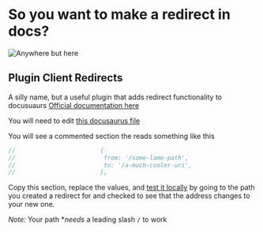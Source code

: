 # So you want to make a redirect in docs?

![Anywhere but here](https://camo.githubusercontent.com/098cc23055cd8e4409de6f4c91b1fea522a1aefc7986bfda9cc2055c029a2d3b/68747470733a2f2f6661726d352e737461746963666c69636b722e636f6d2f343133312f353036343836333337355f663636613038303034335f622e6a7067)

## Plugin Client Redirects
A silly name, but a useful plugin that adds redirect functionality to docusuaurs
[Official documentation here](https://docusaurus.io/docs/api/plugins/@docusaurus/plugin-client-redirects)

You will need to edit [this docusaurus file](https://github.com/airbytehq/airbyte/blob/master/docusaurus/docusaurus.config.js#L22)

You will see a commented section the reads something like this 

```js
//                        {
//                         from: '/some-lame-path',
//                         to: '/a-much-cooler-uri',
//                        },
```

Copy this section, replace the values, and [test it locally](04-locally_testing_docusaurus.md) by going to the 
path you created a redirect for and checked to see that the address changes to your new one.

*Note:* Your path **needs* a leading slash `/` to work
